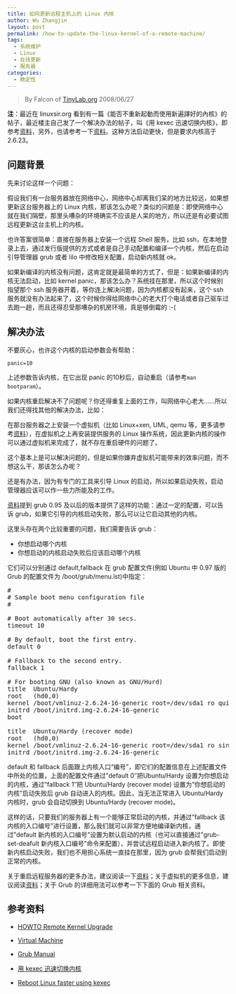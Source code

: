 ```yaml
---
title: 如何更新远程主机上的 Linux 内核
author: Wu Zhangjin
layout: post
permalink: /how-to-update-the-linux-kernel-of-a-remote-machine/
tags:
  - 系统维护
  - Linux
  - 在线更新
  - 服务器
categories:
  - 稳定性
---
```


> By Falcon of [TinyLab.org][1]
> 2008/06/27

**注**：最近在 linuxsir.org 看到有一篇《能否不重新起動而使用新遍譯好的內核》的帖子，最近楼主自己发了一个解决办法的帖子，叫《用 kexec 迅速切换内核》，即参考[资料][2]，另外，也请参考一下[资料][3]。这种方法启动更快，但是要求内核高于2.6.23。


## 问题背景

先来讨论这样一个问题：

假设我们有一台服务器放在网络中心，网络中心却离我们呆的地方比较远，如果想更新这台服务器上的 Linux 内核，那该怎么办呢？类似的问题是：即使网络中心就在我们隔壁，那里头嘈杂的环境确实不应该是人呆的地方，所以还是有必要试图远程更新这台主机上的内核。

也许答案很简单：直接在服务器上安装一个远程 Shell 服务，比如 ssh，在本地登录上去，通过发行版提供的方式或者是自己手动配置和编译一个内核，然后在启动引导管理器 grub 或者 lilo 中修改相关配置，启动新内核就 ok。

如果新编译的内核没有问题，这肯定就是最简单的方式了，但是：如果新编译的内核无法启动，比如 kernel panic，那该怎么办？系统挂在那里，所以这个时候别指望那个 ssh 服务器开着，等你连上解决问题，因为内核都没有起来，这个 ssh 服务就没有办法起来了，这个时候你得给网络中心的老大打个电话或者自己驱车过去跑一趟，而且还得忍受那嘈杂的机房环境，真是够倒霉的 :-(

## 解决办法

不要灰心，也许这个内核的启动参数会有帮助：

    panic=10


上述参数告诉内核，在它出现 panic 的10秒后，自动重启（请参考`man bootparam`）。

如果内核重启解决不了问题呢？你还得重复上面的工作，叫网络中心老大……所以我们还得找其他的解决办法，比如：

在那台服务器之上安装一个虚拟机（比如 Linux+xen, UML, qemu 等，更多请参考[资料][4]），在虚拟机之上再安装提供服务的 Linux 操作系统，因此更新内核的操作可以通过虚拟机来完成了，就不存在重启硬件的问题了。

这个基本上是可以解决问题的，但是如果你嫌弃虚拟机可能带来的效率问题，而不想这么干，那该怎么办呢？

还是有办法，因为有专门的工具来引导 Linux 的启动，所以如果启动失败，启动管理器应该可以作一些力所能及的工作。

[资料][5]提到 grub 0.95 及以后的版本提供了这样的功能：通过一定的配置，可以告诉 grub，如果它引导的内核启动失败，那么可以让它启动其他的内核。

这里头存在两个比较重要的问题，我们需要告诉 grub：

  * 你想启动哪个内核
  * 你想启动的内核启动失败后应该启动哪个内核

它们可以分别通过 default,fallback 在 grub 配置文件(例如 Ubuntu 中 0.97 版的 Grub 的配置文件为 /boot/grub/menu.lst)中指定：

<pre>#
# Sample boot menu configuration file
#

# Boot automatically after 30 secs.
timeout 10

# By default, boot the first entry.
default 0

# Fallback to the second entry.
fallback 1

# For booting GNU (also known as GNU/Hurd)
title  Ubuntu/Hardy
root   (hd0,0)
kernel /boot/vmlinuz-2.6.24-16-generic root=/dev/sda1 ro quiet splash
initrd /boot/initrd.img-2.6.24-16-generic
boot

title  Ubuntu/Hardy (recover mode)
root   (hd0,0)
kernel /boot/vmlinuz-2.6.24-16-generic root=/dev/sda1 ro single
initrd /boot/initrd.img-2.6.24-16-generic
</pre>

default 和 fallback 后面跟上内核入口“编号”，即它们的配置信息在上述配置文件中所处的位置，上面的配置文件通过&#8221;default 0&#8243;把Ubuntu/Hardy 设置为你想启动的内核，通过&#8221;fallback 1&#8243;把 Ubuntu/Hardy (recover mode) 设置为&#8221;你想启动的内核&#8221;启动失败后 grub 自动进入的内核。因此，当无法正常进入 Ubuntu/Hardy 内核时，grub 会自动切换到 Ubuntu/Hardy (recover mode)。

这样的话，只要我们的服务器上有一个能够正常启动的内核，并通过&#8221;fallback 该内核的入口编号&#8221;进行设置，那么我们就可以非常方便地编译新内核，通过&#8221;default 新内核的入口编号&#8221;设置为默认启动的内核（也可以直接通过&#8221;grub-set-deafult 新内核入口编号&#8221;命令来配置），并尝试远程启动进入新内核了。即使新内核启动失败，我们也不用担心系统一直挂在那里，因为 grub 会帮我们启动到正常的内核。

关于重启远程服务器的更多办法，建议阅读一下[资料][5]；关于虚拟机的更多信息，建议阅读[资料][4]；关于 Grub 的详细用法可以参考一下下面的 Grub 相关资料。

## 参考资料

  * [HOWTO Remote Kernel Upgrade][5]

  * [Virtual Machine][4]

  * [Grub Manual][6]

  * [用 kexec 迅速切换内核][2]

  * [Reboot Linux faster using kexec][3]





 [1]: http://tinylab.org
 [2]: http://www.linuxsir.org/bbs/thread335331.html
 [3]: http://www.ibm.com/developerworks/cn/linux/l-kexec/
 [4]: http://en.wikipedia.org/wiki/Virtual_machine
 [5]: http://www.gentoo-wiki.info/HOWTO_Remote_Kernel_Upgrade
 [6]: http://www.gnu.org/software/grub/manual/grub.html
